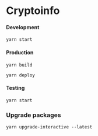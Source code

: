 # Cryptoinfo

#### Development

    yarn start

#### Production

    yarn build
    
    yarn deploy

#### Testing

    yarn start

### Upgrade packages

    yarn upgrade-interactive --latest